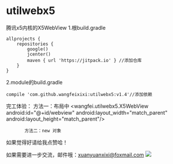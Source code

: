 # utilwebx5
腾讯x5内核的X5WebView
1.根build.gradle

    allprojects {
        repositories {
            google()
            jcenter()
            maven { url 'https://jitpack.io' } //添加仓库
        }
    }
2.module的build.gradle

    compile 'com.github.wangfeixixi:utilwebx5:v1.4'//添加依赖
     
     
完工体验：
          方法一：布局中
             <wangfei.utilwebx5.X5WebView
                android:id="@+id/webview"
                android:layout_width="match_parent"
                android:layout_height="match_parent"/>
     
           方法二：new 对象
     
     
如果觉得好请给我点赞哈！

如果需要进一步交流，邮件哦：xuanyuanxixi@foxmail.com
[![](https://jitpack.io/v/wangfeixixi/utilwebx5.svg)](https://jitpack.io/#wangfeixixi/utilwebx5)
